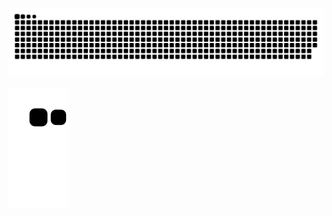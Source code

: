 ![提交记录贪吃蛇图像（如果加载失败请更换网络）](https://raw.githubusercontent.com/Rambo55555/Rambo55555/output/github-contribution-grid-snake.svg)

![](https://raw.githubusercontent.com/Rambo55555/Rambo55555/main/assets/github-contribution-grid-snake.svg)
